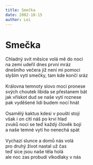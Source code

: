 ```yaml
---
title: Smečka
date: 2002-10-15
author: Lei
---
```


# Smečka

Chladný svit měsíce volá mě do noci<br />
na zemi udeřil dnes první mráz<br />
dnešního večera již není mi pomoci<br />
slyším vytí smečky, tam kde končí sráz<br />
<br />
Královna temnoty slovo moci pronese<br />
svých choutek libida se přestanem bát<br />
jak vřískot dud se naše vytí roznese<br />
pak vyděšené lidi budem nocí hnát<br />
<br />
Osamělý kaktus kdesi v poušti stojí<br />
však i on cítí náš po krvi hlad<br />
zvuků noci se teď každý člověk bojí<br />
a naše temné vytí ho nenechá spát<br />
<br />
Vychazí slunce a domů nás volá<br />
pro druhý život nastal už čas<br />
teď sice jsou naše těla holá<br />
ale noc zas probudí vlkodlaky v nás
